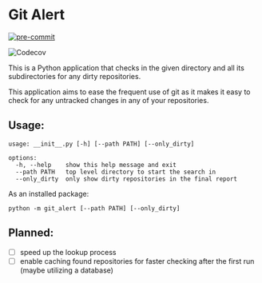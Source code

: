 # Git Alert

<!-- BADGIE TIME -->

[![pre-commit](https://img.shields.io/badge/pre--commit-enabled-brightgreen?logo=pre-commit)](https://github.com/pre-commit/pre-commit)

<!-- END BADGIE TIME -->

![Codecov](https://img.shields.io/codecov/c/github/nomisreual/git_alert)

This is a Python application that checks in the given directory and all its subdirectories
for any dirty repositories.

This application aims to ease the frequent use of git as it makes it easy to check for any untracked changes in any of your repositories.

## Usage:

```
usage: __init__.py [-h] [--path PATH] [--only_dirty]

options:
  -h, --help    show this help message and exit
  --path PATH   top level directory to start the search in
  --only_dirty  only show dirty repositories in the final report
```

As an installed package:

```
python -m git_alert [--path PATH] [--only_dirty]
```

## Planned:

- [ ] speed up the lookup process
- [ ] enable caching found repositories for faster checking after the first run (maybe utilizing a database)
